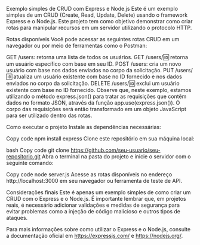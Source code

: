 Exemplo simples de CRUD com Express e Node.js
Este é um exemplo simples de um CRUD (Create, Read, Update, Delete) usando o framework Express e o Node.js. Este projeto tem como objetivo demonstrar como criar rotas para manipular recursos em um servidor utilizando o protocolo HTTP.

Rotas disponíveis
Você pode acessar as seguintes rotas CRUD em um navegador ou por meio de ferramentas como o Postman:

GET /users: retorna uma lista de todos os usuários.
GET /users/:id: retorna um usuário específico com base em seu ID.
POST /users: cria um novo usuário com base nos dados enviados no corpo da solicitação.
PUT /users/:id: atualiza um usuário existente com base no ID fornecido e nos dados enviados no corpo da solicitação.
DELETE /users/:id: exclui um usuário existente com base no ID fornecido.
Observe que, neste exemplo, estamos utilizando o método express.json() para tratar as requisições que contêm dados no formato JSON, através da função app.use(express.json()). O corpo das requisições será então transformado em um objeto JavaScript para ser utilizado dentro das rotas.

Como executar o projeto
Instale as dependências necessárias:

Copy code
npm install express
Clone este repositório em sua máquina local:

bash
Copy code
git clone https://github.com/seu-usuario/seu-repositorio.git
Abra o terminal na pasta do projeto e inicie o servidor com o seguinte comando:

Copy code
node server.js
Acesse as rotas disponíveis no endereço http://localhost:3000 em seu navegador ou ferramenta de teste de API.

Considerações finais
Este é apenas um exemplo simples de como criar um CRUD com o Express e o Node.js. É importante lembrar que, em projetos reais, é necessário adicionar validações e medidas de segurança para evitar problemas como a injeção de código malicioso e outros tipos de ataques.

Para mais informações sobre como utilizar o Express e o Node.js, consulte a documentação oficial em https://expressjs.com/ e https://nodejs.org/.